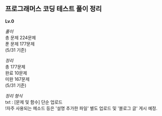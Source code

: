 ## 프로그래머스 코딩 테스트 풀이 정리

<strong>Lv.0</strong>

*풀이*<br>
총 문제 224문제  
푼 문제 177문제  
(5/31 기준)  

*정리*<br>
총 177문제  
완료 10문제  
미완 167문제  
(5/31 기준)  

*정리 형식*<br>
txt : [문제 및 함수] 단순 업로드  
!자주 사용되는 메소드 등은 '설명 추가한 파일' 별도 업로드 및 '블로그 글' 게시 예정.
